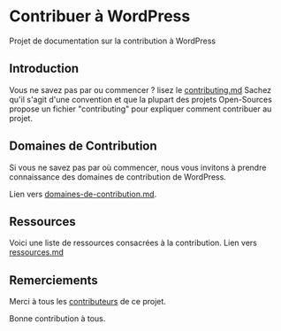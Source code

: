 # Contribuer à WordPress

Projet de documentation sur la contribution à WordPress

## Introduction
Vous ne savez pas par ou commencer ? lisez le [contributing.md](CONTRIBUTING.md)
Sachez qu'il s'agit d'une convention et que la plupart des projets Open-Sources propose un fichier "contributing" pour expliquer comment contribuer  au projet.

## Domaines de Contribution

Si vous ne savez pas par où commencer, nous vous invitons à prendre connaissance des domaines de contribution de WordPress.

Lien vers [domaines-de-contribution.md](domaines-de-contribution.md).

## Ressources
Voici une liste de ressources consacrées à la contribution.
Lien vers [ressources.md](ressources.md)

## Remerciements
Merci à tous les [contributeurs](CONTRIBUTORS.md) de ce projet.


Bonne contribution à tous.
